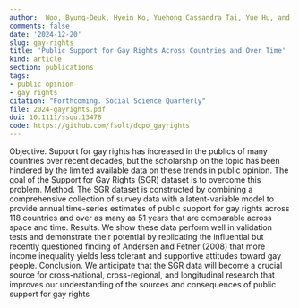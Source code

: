```yaml
---
author:  Woo, Byung-Deuk, Hyein Ko, Yuehong Cassandra Tai, Yue Hu, and Frederick Solt
comments: false
date: '2024-12-20'
slug: gay-rights
title: 'Public Support for Gay Rights Across Countries and Over Time'
kind: article
section: publications
tags:
- public opinion
- gay rights
citation: "Forthcoming. Social Science Quarterly"
file: 2024-gayrights.pdf
doi: 10.1111/ssqu.13478
code: https://github.com/fsolt/dcpo_gayrights
---
```


Objective. Support for gay rights has increased in the publics of many countries over recent decades, but the scholarship on the topic has been hindered by the limited available data on these trends in public opinion. The goal of the Support for Gay Rights (SGR) dataset is to overcome this problem. Method. The SGR dataset is constructed by combining a comprehensive collection of survey data with a latent-variable model to provide annual time-series estimates of public support for gay rights across 118 countries and over as many as 51 years that are comparable across space and time. Results. We show these data perform well in validation tests and demonstrate their potential by replicating the influential but recently questioned finding of Andersen and Fetner (2008) that more income inequality yields less tolerant and supportive attitudes toward gay people. Conclusion. We anticipate that the SGR data will become a crucial source for cross-national, cross-regional, and longitudinal research that improves our understanding of the sources and consequences of public support for gay rights
